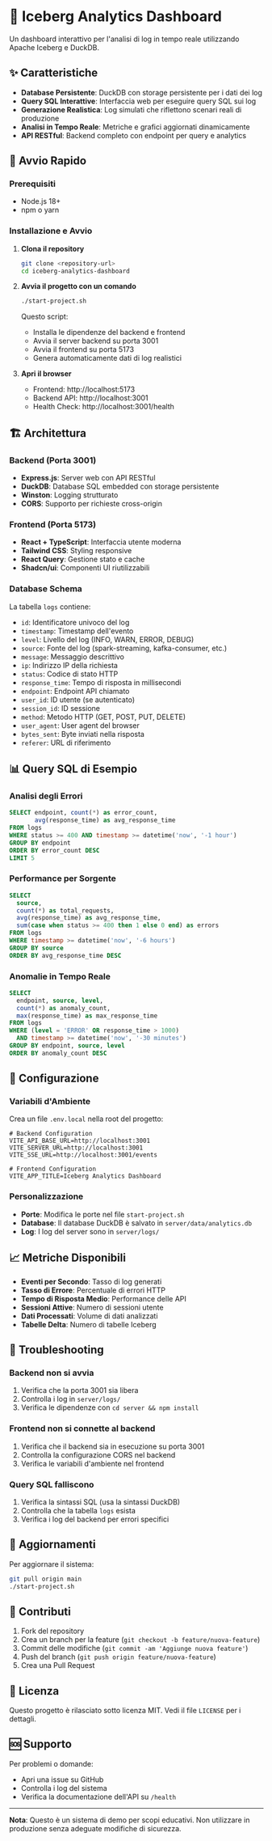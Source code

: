 # 🧪 Iceberg Analytics Dashboard

Un dashboard interattivo per l'analisi di log in tempo reale utilizzando Apache Iceberg e DuckDB.

## ✨ Caratteristiche

- **Database Persistente**: DuckDB con storage persistente per i dati dei log
- **Query SQL Interattive**: Interfaccia web per eseguire query SQL sui log
- **Generazione Realistica**: Log simulati che riflettono scenari reali di produzione
- **Analisi in Tempo Reale**: Metriche e grafici aggiornati dinamicamente
- **API RESTful**: Backend completo con endpoint per query e analytics

## 🚀 Avvio Rapido

### Prerequisiti

- Node.js 18+ 
- npm o yarn

### Installazione e Avvio

1. **Clona il repository**
   ```bash
   git clone <repository-url>
   cd iceberg-analytics-dashboard
   ```

2. **Avvia il progetto con un comando**
   ```bash
   ./start-project.sh
   ```

   Questo script:
   - Installa le dipendenze del backend e frontend
   - Avvia il server backend su porta 3001
   - Avvia il frontend su porta 5173
   - Genera automaticamente dati di log realistici

3. **Apri il browser**
   - Frontend: http://localhost:5173
   - Backend API: http://localhost:3001
   - Health Check: http://localhost:3001/health

## 🏗️ Architettura

### Backend (Porta 3001)
- **Express.js**: Server web con API RESTful
- **DuckDB**: Database SQL embedded con storage persistente
- **Winston**: Logging strutturato
- **CORS**: Supporto per richieste cross-origin

### Frontend (Porta 5173)
- **React + TypeScript**: Interfaccia utente moderna
- **Tailwind CSS**: Styling responsive
- **React Query**: Gestione stato e cache
- **Shadcn/ui**: Componenti UI riutilizzabili

### Database Schema

La tabella `logs` contiene:
- `id`: Identificatore univoco del log
- `timestamp`: Timestamp dell'evento
- `level`: Livello del log (INFO, WARN, ERROR, DEBUG)
- `source`: Fonte del log (spark-streaming, kafka-consumer, etc.)
- `message`: Messaggio descrittivo
- `ip`: Indirizzo IP della richiesta
- `status`: Codice di stato HTTP
- `response_time`: Tempo di risposta in millisecondi
- `endpoint`: Endpoint API chiamato
- `user_id`: ID utente (se autenticato)
- `session_id`: ID sessione
- `method`: Metodo HTTP (GET, POST, PUT, DELETE)
- `user_agent`: User agent del browser
- `bytes_sent`: Byte inviati nella risposta
- `referer`: URL di riferimento

## 📊 Query SQL di Esempio

### Analisi degli Errori
```sql
SELECT endpoint, count(*) as error_count,
       avg(response_time) as avg_response_time
FROM logs 
WHERE status >= 400 AND timestamp >= datetime('now', '-1 hour')
GROUP BY endpoint
ORDER BY error_count DESC
LIMIT 5
```

### Performance per Sorgente
```sql
SELECT 
  source,
  count(*) as total_requests,
  avg(response_time) as avg_response_time,
  sum(case when status >= 400 then 1 else 0 end) as errors
FROM logs
WHERE timestamp >= datetime('now', '-6 hours')
GROUP BY source
ORDER BY avg_response_time DESC
```

### Anomalie in Tempo Reale
```sql
SELECT 
  endpoint, source, level,
  count(*) as anomaly_count,
  max(response_time) as max_response_time
FROM logs 
WHERE (level = 'ERROR' OR response_time > 1000)
  AND timestamp >= datetime('now', '-30 minutes')
GROUP BY endpoint, source, level
ORDER BY anomaly_count DESC
```

## 🔧 Configurazione

### Variabili d'Ambiente

Crea un file `.env.local` nella root del progetto:

```env
# Backend Configuration
VITE_API_BASE_URL=http://localhost:3001
VITE_SERVER_URL=http://localhost:3001
VITE_SSE_URL=http://localhost:3001/events

# Frontend Configuration
VITE_APP_TITLE=Iceberg Analytics Dashboard
```

### Personalizzazione

- **Porte**: Modifica le porte nel file `start-project.sh`
- **Database**: Il database DuckDB è salvato in `server/data/analytics.db`
- **Log**: I log del server sono in `server/logs/`

## 📈 Metriche Disponibili

- **Eventi per Secondo**: Tasso di log generati
- **Tasso di Errore**: Percentuale di errori HTTP
- **Tempo di Risposta Medio**: Performance delle API
- **Sessioni Attive**: Numero di sessioni utente
- **Dati Processati**: Volume di dati analizzati
- **Tabelle Delta**: Numero di tabelle Iceberg

## 🐛 Troubleshooting

### Backend non si avvia
1. Verifica che la porta 3001 sia libera
2. Controlla i log in `server/logs/`
3. Verifica le dipendenze con `cd server && npm install`

### Frontend non si connette al backend
1. Verifica che il backend sia in esecuzione su porta 3001
2. Controlla la configurazione CORS nel backend
3. Verifica le variabili d'ambiente nel frontend

### Query SQL falliscono
1. Verifica la sintassi SQL (usa la sintassi DuckDB)
2. Controlla che la tabella `logs` esista
3. Verifica i log del backend per errori specifici

## 🔄 Aggiornamenti

Per aggiornare il sistema:

```bash
git pull origin main
./start-project.sh
```

## 📝 Contributi

1. Fork del repository
2. Crea un branch per la feature (`git checkout -b feature/nuova-feature`)
3. Commit delle modifiche (`git commit -am 'Aggiunge nuova feature'`)
4. Push del branch (`git push origin feature/nuova-feature`)
5. Crea una Pull Request

## 📄 Licenza

Questo progetto è rilasciato sotto licenza MIT. Vedi il file `LICENSE` per i dettagli.

## 🆘 Supporto

Per problemi o domande:
- Apri una issue su GitHub
- Controlla i log del sistema
- Verifica la documentazione dell'API su `/health`

---

**Nota**: Questo è un sistema di demo per scopi educativi. Non utilizzare in produzione senza adeguate modifiche di sicurezza.
